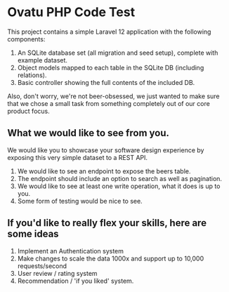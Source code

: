# Ovatu PHP Code Test

This project contains a simple Laravel 12 application with the following components:

1. An SQLite database set (all migration and seed setup), complete with example dataset.
2. Object models mapped to each table in the SQLite DB (including relations).
3. Basic controller showing the full contents of the included DB.

Also, don't worry, we're not beer-obsessed, we just wanted to make sure that we chose a small task from something completely out of our core product focus.

## What we would like to see from you.

We would like you to showcase your software design experience by exposing this very simple dataset to a REST API.

1. We would like to see an endpoint to expose the beers table.
2. The endpoint should include an option to search as well as pagination.
3. We would like to see at least one write operation, what it does is up to you.
4. Some form of testing would be nice to see.

## If you'd like to really flex your skills, here are some ideas

1. Implement an Authentication system
2. Make changes to scale the data 1000x and support up to 10,000 requests/second
3. User review / rating system
4. Recommendation / 'if you liked' system.
